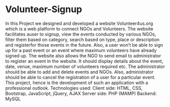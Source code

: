 # Volunteer-Signup
In this Project we designed and developed a website Volunteer4us.org which is a web platform to connect NGOs and Volunteers. The website facilitates auser to signup, view the events conducted by various NGOs, filter them based on category, search based on type, place or description and registerfor those events in the future.  Also, a user won’t be able to sign up for a past event or an event where maximum volunteers have already signed up. The website also allows the NGO to send email to administrator to register an event in the website. It should display details about the event, date, venue, maximum number of volunteers required etc. The administrator should be able to add and delete events and NGOs. Also, administrator should be able to cancel the registration of a user for a particular event. This project, hence is the development of such an application with a professional outlook. Technologies used: Client side: HTML, CSS, Bootstrap, JavaScript, jQuery, AJAX Server side: PHP (MAMP) Backend: MySQL

